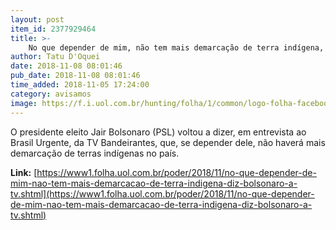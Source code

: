 ```yaml
---
layout: post
item_id: 2377929464
title: >-
    No que depender de mim, não tem mais demarcação de terra indígena, diz Bolsonaro a TV
author: Tatu D'Oquei
date: 2018-11-08 08:01:46
pub_date: 2018-11-08 08:01:46
time_added: 2018-11-05 17:24:00
category: avisamos
image: https://f.i.uol.com.br/hunting/folha/1/common/logo-folha-facebook.jpg
---
```


O presidente eleito Jair Bolsonaro (PSL) voltou a dizer, em entrevista ao Brasil Urgente, da TV Bandeirantes, que, se depender dele, não haverá mais demarcação de terras indígenas no país.

**Link:** [https://www1.folha.uol.com.br/poder/2018/11/no-que-depender-de-mim-nao-tem-mais-demarcacao-de-terra-indigena-diz-bolsonaro-a-tv.shtml](https://www1.folha.uol.com.br/poder/2018/11/no-que-depender-de-mim-nao-tem-mais-demarcacao-de-terra-indigena-diz-bolsonaro-a-tv.shtml)

